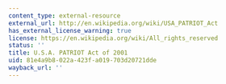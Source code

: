 ```yaml
---
content_type: external-resource
external_url: http://en.wikipedia.org/wiki/USA_PATRIOT_Act
has_external_license_warning: true
license: https://en.wikipedia.org/wiki/All_rights_reserved
status: ''
title: U.S.A. PATRIOT Act of 2001
uid: 81e4a9b8-022a-423f-a019-703d20721dde
wayback_url: ''
---
```


